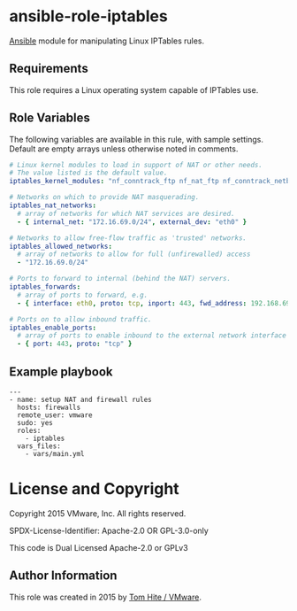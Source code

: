 # ansible-role-iptables

[Ansible](https://github.com/ansible/ansible) module for manipulating
Linux IPTables rules.

## Requirements

This role requires a Linux operating system capable of IPTables use.

## Role Variables

The following variables are available in this rule, with sample settings.
Default are empty arrays unless otherwise noted in comments.

```yaml
# Linux kernel modules to load in support of NAT or other needs.
# The value listed is the default value.
iptables_kernel_modules: "nf_conntrack_ftp nf_nat_ftp nf_conntrack_netbios_ns"

# Networks on which to provide NAT masquerading.
iptables_nat_networks:
  # array of networks for which NAT services are desired.
  - { internal_net: "172.16.69.0/24", external_dev: "eth0" }

# Networks to allow free-flow traffic as 'trusted' networks.
iptables_allowed_networks:
  # array of networks to allow for full (unfirewalled) access
  - "172.16.69.0/24"

# Ports to forward to internal (behind the NAT) servers.
iptables_forwards:
  # array of ports to forward, e.g.
  - { interface: eth0, proto: tcp, inport: 443, fwd_address: 192.168.69.2, dport: 443 }

# Ports on to allow inbound traffic.
iptables_enable_ports:
  # array of ports to enable inbound to the external network interface
  - { port: 443, proto: "tcp" }
```

## Example playbook

```
---
- name: setup NAT and firewall rules
  hosts: firewalls
  remote_user: vmware
  sudo: yes
  roles:
    - iptables
  vars_files:
    - vars/main.yml
```

# License and Copyright

Copyright 2015 VMware, Inc.  All rights reserved.

SPDX-License-Identifier: Apache-2.0 OR GPL-3.0-only

This code is Dual Licensed Apache-2.0 or GPLv3

## Author Information

This role was created in 2015 by [Tom Hite / VMware](http://www.vmware.com/).
